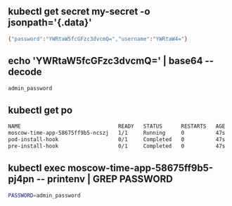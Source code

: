 ## kubectl get secret my-secret -o jsonpath='{.data}'
```bash
{"password":"YWRtaW5fcGFzc3dvcmQ=","username":"YWRtaW4="}
```

## echo 'YWRtaW5fcGFzc3dvcmQ=' | base64 --decode
```bash
admin_password
```

## kubectl get po
```bash
NAME                               READY   STATUS      RESTARTS   AGE
moscow-time-app-58675ff9b5-ncszj   1/1     Running     0          47s
pod-install-hook                   0/1     Completed   0          47s
pre-install-hook                   0/1     Completed   0          47s
```

## kubectl exec moscow-time-app-58675ff9b5-pj4pn -- printenv | GREP PASSWORD
```bash
PASSWORD=admin_password
```
